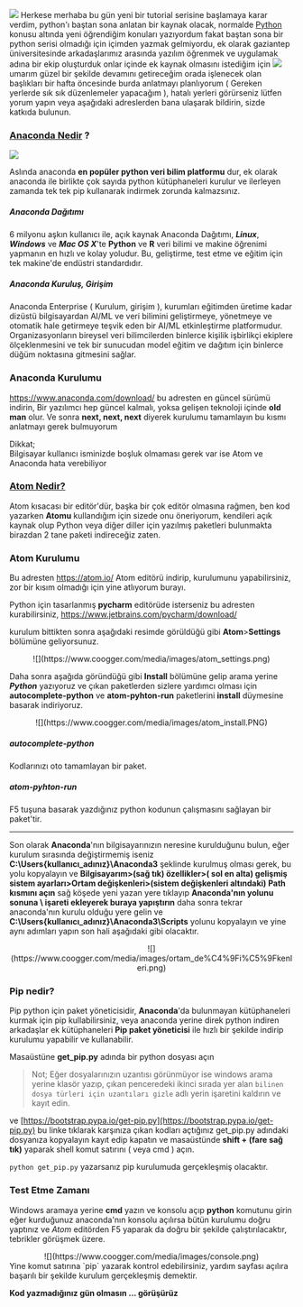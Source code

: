 ![](https://www.coogger.com/media/images/python.jpg?style=center)
Herkese merhaba bu gün yeni bir tutorial serisine başlamaya karar verdim, python'ı baştan sona anlatan bir kaynak olacak, normalde [Python](https://www.coogger.com/python/@hakancelik96/) konusu altında yeni öğrendiğim konuları yazıyordum fakat baştan sona bir python serisi olmadığı için içimden yazmak gelmiyordu, ek olarak gaziantep üniversitesinde arkadaşlarımız arasında yazılım öğrenmek ve uygulamak adına bir ekip oluşturduk onlar içinde ek kaynak olmasını istediğim için <img general="width:40" class="pull-right" src="https://www.egitimsistem.com/d/news/13286.jpg"></img> umarım güzel bir şekilde devamını getireceğim orada işlenecek olan başlıkları bir hafta öncesinde burda anlatmayı planlıyorum ( Gereken yerlerde sık sık düzenlemeler yapacağım ), hatalı yerleri görürseniz lütfen yorum yapın veya aşağıdaki adreslerden bana ulaşarak bildirin, sizde katkıda bulunun.

### [Anaconda Nedir](https://www.anaconda.com/what-is-anaconda/) ?
<div class="pull-right"><img class="pull-right" general="br-2 w-50" src="https://upload.wikimedia.org/wikipedia/en/c/cd/Anaconda_Logo.png"></div>

Aslında anaconda **en popüler python veri bilim platformu** dur, ek olarak anaconda ile birlikte çok sayıda python kütüphaneleri kurulur ve ilerleyen zamanda tek tek pip kullanarak indirmek zorunda kalmazsınız.

##### Anaconda Dağıtımı
6 milyonu aşkın kullanıcı ile, açık kaynak Anaconda Dağıtımı, ***Linux***, ***Windows*** ve ***Mac OS X***'te **Python** ve **R** veri bilimi ve makine öğrenimi yapmanın en hızlı ve kolay yoludur. Bu, geliştirme, test etme ve eğitim için tek makine'de endüstri standardıdır.

##### Anaconda Kuruluş, Girişim
Anaconda Enterprise ( Kurulum, girişim ), kurumları eğitimden üretime kadar dizüstü bilgisayardan AI/ML ve veri bilimini geliştirmeye, yönetmeye ve otomatik hale getirmeye teşvik eden bir AI/ML etkinleştirme platformudur. Organizasyonların bireysel veri bilimcilerden binlerce kişilik işbirlikçi ekiplere ölçeklenmesini ve tek bir sunucudan model eğitim ve dağıtım için binlerce düğüm noktasına gitmesini sağlar.

### Anaconda Kurulumu

https://www.anaconda.com/download/ bu adresten en güncel sürümü indirin, Bir yazılımcı hep güncel kalmalı, yoksa gelişen teknoloji içinde **old man** olur.
Ve sonra **next, next, next** diyerek kurulumu tamamlayın bu kısmı anlatmayı gerek bulmuyorum
<div general="c-red txt-l">Dikkat;<div general="b-1 br-2 txt-s center brc-danger c-dark">Bilgisayar kullanıcı isminizde boşluk olmaması gerek var ise Atom ve Anaconda hata verebiliyor</div></div>

### [Atom Nedir?](https://atom.io/)
Atom kısacası bir editör'dür, başka bir çok editör olmasına rağmen, ben kod yazarken **Atomu** kullandığım için sizede onu öneriyorum, kendileri açık kaynak olup Python veya diğer diller için yazılmış paketleri bulunmakta birazdan 2 tane paketi indireceğiz zaten.

### Atom Kurulumu
Bu adresten https://atom.io/ Atom editörü indirip, kurulumunu yapabilirsiniz, zor bir kısım olmadığı için yine atlıyorum burayı.

Python için tasarlanmış **pycharm** editörüde isterseniz bu adresten kurabilirsiniz, https://www.jetbrains.com/pycharm/download/

kurulum bittikten sonra aşağıdaki resimde görüldüğü gibi **Atom**>**Settings** bölümüne geliyorsunuz.

<center>![](https://www.coogger.com/media/images/atom_settings.png)</center>

Daha sonra aşağıda göründüğü gibi **Install** bölümüne gelip arama yerine ***Python*** yazıyoruz ve çıkan paketlerden sizlere yardımcı olması için **autocomplete-python** ve **atom-pyhton-run** paketlerini **install** düymesine basarak indiriyoruz.

<center>![](https://www.coogger.com/media/images/atom_install.PNG)</center>

##### autocomplete-python
Kodlarınızı oto tamamlayan bir paket.

##### atom-pyhton-run
F5 tuşuna basarak yazdığınız python kodunun çalışmasını sağlayan bir paket'tir.

------

Son olarak **Anaconda**'nın bilgisayarınızın neresine kurulduğunu bulun, eğer kurulum sırasında değiştirmemiş iseniz **C:\Users\{kullanıcı_adınız}\Anaconda3** şeklinde kurulmuş olması gerek, bu yolu kopyalayın ve **Bilgisayarım>(sağ tık) özellikler>( sol en alta) gelişmiş sistem ayarları>Ortam değişkenleri>(sistem değişkenleri altındaki) Path kısmını açın** sağ köşede yeni yazan yere tıklayıp **Anaconda'nın yolunu sonuna \ işareti ekleyerek buraya yapıştırın** daha sonra tekrar anaconda'nın kurulu olduğu yere gelin ve **C:\Users\{kullanıcı_adınız}\Anaconda3\Scripts** yolunu kopyalayın ve yine aynı adımları yapın son hali aşağıdaki gibi olacaktır.

<center>![](https://www.coogger.com/media/images/ortam_de%C4%9Fi%C5%9Fkenleri.png)</center>


### Pip nedir?
Pip python için paket yöneticisidir, **Anaconda**'da bulunmayan kütüphaneleri kurmak için pip kullabilirsiniz, veya anaconda yerine direk python indiren arkadaşlar ek kütüphaneleri **Pip paket yöneticisi** ile hızlı bir şekilde indirip kurulumu yapabilir ve kullanabilir.

Masaüstüne **get_pip.py** adında bir python dosyası açın
> Not; Eğer dosyalarınızın uzantısı görünmüyor ise windows arama yerine klasör yazıp, çıkan penceredeki ikinci sırada yer alan `bilinen dosya türleri için uzantıları gizle` adlı yerin işaretini kaldırın ve kayıt edin.

ve [https://bootstrap.pypa.io/get-pip.py](https://bootstrap.pypa.io/get-pip.py) bu linke tıklarak karşınıza çıkan kodları açtığınız get_pip.py adındaki dosyanıza kopyalayın kayıt edip kapatın ve masaüstünde **shift + (fare sağ tık)** yaparak shell komut satırını ( veya cmd ) açın.

`python get_pip.py` yazarsanız pip kurulumuda gerçekleşmiş olacaktır.

### Test Etme Zamanı

Windows aramaya yerine **cmd** yazın ve konsolu açıp **python** komutunu girin eğer kurduğunuz anaconda'nın konsolu açılırsa bütün kurulumu doğru yaptınız ve *Atom* editörden F5 yaparak da doğru bir şekilde çalıştırılacaktır, tebrikler görüşmek üzere.

<center>![](https://www.coogger.com/media/images/console.png)</center>
Yine komut satırına `pip` yazarak kontrol edebilirsiniz, yardım sayfası açılıra başarılı bir şekilde kurulum gerçekleşmiş demektir.

**Kod yazmadığınız gün olmasın ... görüşürüz**
